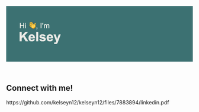 <header>
<img src = "https://github.com/kelseyn12/kelseyn12/blob/master/header.png?raw=true">
  </header>
 <h2> Connect with me! </h2>
https://github.com/kelseyn12/kelseyn12/files/7883894/linkedin.pdf
 <!--
**kelseyn12/kelseyn12** is a ✨ _special_ ✨ repository because its `README.md` (this file) appears on your GitHub profile.

Here are some ideas to get you started:

- 🔭 I’m currently working on ...
- 🌱 I’m currently learning ...
- 👯 I’m looking to collaborate on ...
- 🤔 I’m looking for help with ...
- 💬 Ask me about ...
- 📫 How to reach me: ...
- 😄 Pronouns: ...
- ⚡ Fun fact: ...
-->
